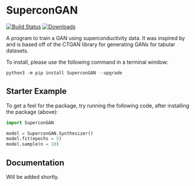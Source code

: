# SuperconGAN

[![Build Status](https://travis-ci.com/RajeevAtla/SuperconGAN.svg?branch=master)](https://travis-ci.com/RajeevAtla/SuperconGAN)
[![Downloads](https://static.pepy.tech/personalized-badge/supercongan?period=total&units=international_system&left_color=black&right_color=blue&left_text=Downloadshttps://static.pepy.tech/personalized-badge/supercongan?period=total&units=international_system&left_color=black&right_color=blue&left_text=Downloads)](https://pepy.tech/project/supercongan)

A program to train a GAN using superconductivity data.
It was inspired by and is based off of the CTGAN library for generating GANs for tabular datasets.

To install, please use the following command in a terminal window:

```PowerShell
python3 -m pip install SuperconGAN --upgrade
```

## Starter Example

To get a feel for the package, try running the following code, after installing the package (above):

```python
import SuperconGAN

model = SuperconGAN.Synthesizer()
model.fit(epochs = 5)
model.sample(n = 10)
```

## Documentation

Will be added shortly.
